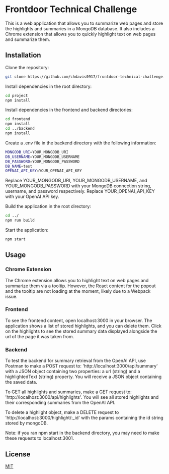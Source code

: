 # Frontdoor Technical Challenge

This is a web application that allows you to summarize web pages and store the highlights and summaries in a MongoDB database. It also includes a Chrome extension that allows you to quickly highlight text on web pages and summarize them.


## Installation

Clone the repository:

```bash
git clone https://github.com/chdavis0917/frontdoor-technical-challenge.git
```

Install dependencies in the root directory:

```bash
cd project
npm install
```
Install dependencies in the frontend and backend directories:

```bash
cd frontend
npm install
cd ../backend
npm install
```

Create a .env file in the backend directory with the following information:

```bash
MONGODB_URI=YOUR_MONGODB_URI
DB_USERNAME=YOUR_MONGODB_USERNAME
DB_PASSWORD=YOUR_MONGODB_PASSWORD
DB_NAME=test
OPENAI_API_KEY=YOUR_OPENAI_API_KEY
```

Replace YOUR_MONGODB_URI, YOUR_MONGODB_USERNAME, and YOUR_MONGODB_PASSWORD with your MongoDB connection string, username, and password respectively. Replace YOUR_OPENAI_API_KEY with your OpenAI API key.

Build the application in the root directory:

```bash
cd ../
npm run build
```

Start the application:
```bash
npm start
```
## Usage

### Chrome Extension
The Chrome extension allows you to highlight text on web pages and summarize them via a tooltip. However, the React content for the popout and the tooltip are not loading at the moment, likely due to a Webpack issue.

### Frontend
To see the frontend content, open localhost:3000 in your browser. The application shows a list of stored highlights, and you can delete them. Click on the highlights to see the stored summary data displayed alongside the url of the page it was taken from.

### Backend
To test the backend for summary retrieval from the OpenAI API, use Postman to make a POST request to: 'http://localhost:3000/api/summary' with a JSON object containing two properties: a url (string) and a highlightedText (string) property. You will receive a JSON object containing the saved data. 

To GET all highlights and summaries, make a GET request to: 'http://localhost:3000/api/highlights'. You will see all stored highlights and their corresponding summaries from the OpenAI API.

To delete a highlight object, make a DELETE request to 'http://localhost:3000/highlight/:_id' with the params containing the id string stored by mongoDB. 

Note: if you ran npm start in the backend directory, you may need to make these requests to localhost:3001.

## License

[MIT](https://choosealicense.com/licenses/mit/)
